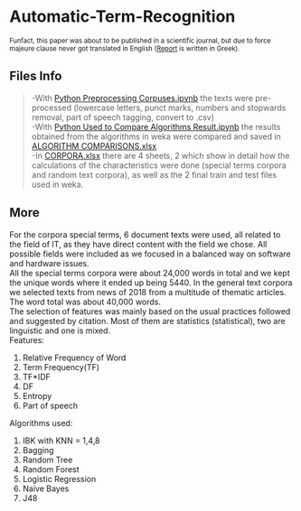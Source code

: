 # Automatic-Term-Recognition
<sub>Funfact, this paper was about to be published in a scientific journal, but due to force majeure clause never got translated in English ([Report](https://github.com/ialexandridis/Automatic-Term-Recognition/blob/main/Report.pdf) is written in Greek).</sub>
## Files Info

>-With [Python Preprocessing Corpuses.ipynb](https://github.com/ialexandridis/Automatic-Term-Recognition/blob/main/Python%20Preprocessing%20Corpuses.ipynb) the texts were pre-processed (lowercase letters, punct marks, numbers and stopwards removal, part of speech tagging, convert to .csv)<br>
>-With [Python Used to Compare Algorithms Result.ipynb](https://github.com/ialexandridis/Automatic-Term-Recognition/blob/main/Python%20Used%20to%20Compare%20Algorithms%20Result%20.ipynb) the results obtained from the algorithms in weka were compared and saved in [ALGORITHM COMPARISONS.xlsx](https://github.com/ialexandridis/Automatic-Term-Recognition/blob/main/ALGORITHM%20COMPARISONS.xlsx)<br>
>-In [CORPORA.xlsx](https://github.com/ialexandridis/Automatic-Term-Recognition/blob/main/CORPORA.xlsx) there are 4 sheets, 2 which show in detail how the calculations of the characteristics were done (special terms corpora and random text corpora), as well as the 2 final train and test files used in weka.

## More
For the corpora special terms, 6 document texts were used, all related to the field of IT, as they have direct content with the field we chose. All possible fields were included as we focused in a balanced way on software and hardware issues.<br>
All the special terms corpora were about 24,000 words in total and we kept the unique words where it ended up being 5440. In the general text corpora we selected texts from news of 2018 from a multitude of thematic articles. The word total was about 40,000 words.<br>
The selection of features was mainly based on the usual practices followed and suggested by citation. Most of them are statistics (statistical), two are linguistic and one is mixed. <br>
Features:
1. Relative Frequency of Word<br>
2. Term Frequency(TF)<br>
3. TF*IDF<br>
4. DF<br>
5. Entropy<br>
6. Part of speech<br>

Algorithms used:
1. IBK with KNN = 1,4,8<br>
2. Bagging<br>
3. Random Tree<br>
4. Random Forest<br>
5. Logistic Regression<br>
6. Naive Bayes<br>
7. J48<br>









